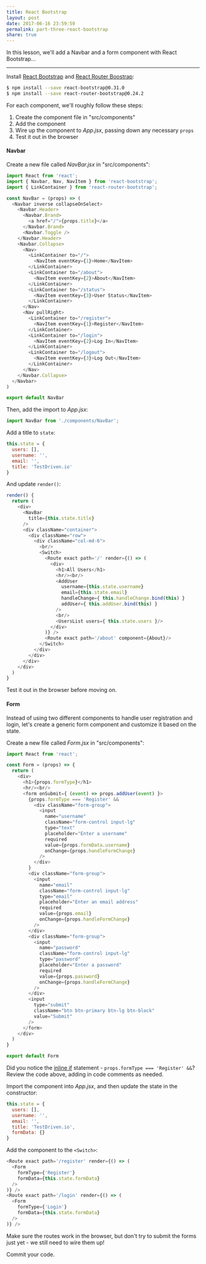 ```yaml
---
title: React Bootstrap
layout: post
date: 2017-06-16 23:59:59
permalink: part-three-react-bootstrap
share: true
---
```


In this lesson, we'll add a Navbar and a form component with React Bootstrap...

---

Install [React Bootstrap](https://github.com/react-bootstrap/react-bootstrap) and [React Router Boostrap](https://github.com/react-bootstrap/react-router-bootstrap):

```sh
$ npm install --save react-bootstrap@0.31.0
$ npm install --save react-router-bootstrap@0.24.2
```

For each component, we'll roughly follow these steps:

1. Create the component file in "src/components"
1. Add the component
1. Wire up the component to *App.jsx*, passing down any necessary `props`
1. Test it out in the browser

#### Navbar

Create a new file called *NavBar.jsx* in "src/components":

```javascript
import React from 'react';
import { Navbar, Nav, NavItem } from 'react-bootstrap';
import { LinkContainer } from 'react-router-bootstrap';

const NavBar = (props) => (
  <Navbar inverse collapseOnSelect>
    <Navbar.Header>
      <Navbar.Brand>
        <a href="/">{props.title}</a>
      </Navbar.Brand>
      <Navbar.Toggle />
    </Navbar.Header>
    <Navbar.Collapse>
      <Nav>
        <LinkContainer to="/">
          <NavItem eventKey={1}>Home</NavItem>
        </LinkContainer>
        <LinkContainer to="/about">
          <NavItem eventKey={2}>About</NavItem>
        </LinkContainer>
        <LinkContainer to="/status">
          <NavItem eventKey={3}>User Status</NavItem>
        </LinkContainer>
      </Nav>
      <Nav pullRight>
        <LinkContainer to="/register">
          <NavItem eventKey={1}>Register</NavItem>
        </LinkContainer>
        <LinkContainer to="/login">
          <NavItem eventKey={2}>Log In</NavItem>
        </LinkContainer>
        <LinkContainer to="/logout">
          <NavItem eventKey={3}>Log Out</NavItem>
        </LinkContainer>
      </Nav>
    </Navbar.Collapse>
  </Navbar>
)

export default NavBar
```

Then, add the import to *App.jsx*:

```javascript
import NavBar from './components/NavBar';
```

Add a title to `state`:

```javascript
this.state = {
  users: [],
  username: '',
  email: '',
  title: 'TestDriven.io'
}
```

And update `render()`:

```javascript
render() {
  return (
    <div>
      <NavBar
        title={this.state.title}
      />
      <div className="container">
        <div className="row">
          <div className="col-md-6">
            <br/>
            <Switch>
              <Route exact path='/' render={() => (
                <div>
                  <h1>All Users</h1>
                  <hr/><br/>
                  <AddUser
                    username={this.state.username}
                    email={this.state.email}
                    handleChange={ this.handleChange.bind(this) }
                    addUser={ this.addUser.bind(this) }
                  />
                  <br/>
                  <UsersList users={ this.state.users }/>
                </div>
              )} />
              <Route exact path='/about' component={About}/>
            </Switch>
          </div>
        </div>
      </div>
    </div>
  )
}
```

Test it out in the browser before moving on.

#### Form

Instead of using two different components to handle user registration and login, let's create a generic form component and customize it based on the state.

Create a new file called *Form.jsx* in "src/components":

```javascript
import React from 'react';

const Form = (props) => {
  return (
    <div>
      <h1>{props.formType}</h1>
      <hr/><br/>
      <form onSubmit={ (event) => props.addUser(event) }>
        {props.formType === 'Register' &&
          <div className="form-group">
            <input
              name="username"
              className="form-control input-lg"
              type="text"
              placeholder="Enter a username"
              required
              value={props.formData.username}
              onChange={props.handleFormChange}
            />
          </div>
        }
        <div className="form-group">
          <input
            name="email"
            className="form-control input-lg"
            type="email"
            placeholder="Enter an email address"
            required
            value={props.email}
            onChange={props.handleFormChange}
          />
        </div>
        <div className="form-group">
          <input
            name="password"
            className="form-control input-lg"
            type="password"
            placeholder="Enter a password"
            required
            value={props.password}
            onChange={props.handleFormChange}
          />
        </div>
        <input
          type="submit"
          className="btn btn-primary btn-lg btn-block"
          value="Submit"
        />
      </form>
    </div>
  )
}

export default Form
```

Did you notice the [inline if](https://facebook.github.io/react/docs/conditional-rendering.html#inline-if-with-logical--operator) statement - `props.formType === 'Register' &&`? Review the code above, adding in code comments as needed.

Import the component into *App.jsx*, and then update the state in the constructor:

```javascript
this.state = {
  users: [],
  username: '',
  email: '',
  title: 'TestDriven.io',
  formData: {}
}
```

Add the component to the `<Switch>`:

```javascript
<Route exact path='/register' render={() => (
  <Form
    formType={'Register'}
    formData={this.state.formData}
  />
)} />
<Route exact path='/login' render={() => (
  <Form
    formType={'Login'}
    formData={this.state.formData}
  />
)} />
```

Make sure the routes work in the browser, but don't try to submit the forms just yet - we still need to wire them up!

Commit your code.
